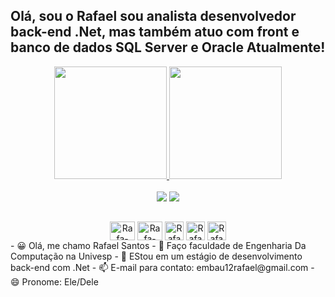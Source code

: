 ## Olá, sou o Rafael  sou analista desenvolvedor back-end .Net, mas também atuo com front e banco de dados SQL Server e Oracle Atualmente!
<div align="center">
  <a href="https://github.com/Rafa90k">
  <img height="180em" src="https://github-readme-stats.vercel.app/api?username=Rafa90k&show_icons=true&theme=dark&include_all_commits=true&count_private=true"/>
  <img height="180em" src="https://github-readme-stats.vercel.app/api/top-langs/?username=Rafa90k&layout=compact&langs_count=7&theme=dark"/>
</div>
<div style="display: inline_block"><br>
 <div align="center"> 
  <a href="mailto:embau12eafael.com"><img src="https://img.shields.io/badge/-Gmail-%23333?style=for-the-badge&logo=gmail&logoColor=white" target="_blank"></a>
  <a href="https://www.linkedin.com/in/rafael-santos-7528b6167/" target="_blank"><img src="https://img.shields.io/badge/-LinkedIn-%230077B5?style=for-the-badge&logo=linkedin&logoColor=white" target="_blank"></a> 
   
   
   ##
 <img align="center" alt="Rafa-csharp" height="30" width="40" src="https://cdn.jsdelivr.net/gh/devicons/devicon/icons/csharp/csharp-original.svg" />  
 <img align="center" alt="Rafa-Javascript" height="30" width="40" src="https://cdn.jsdelivr.net/gh/devicons/devicon/icons/javascript/javascript-plain.svg" /> 
 <img align="center" alt="Rafa-Java" height="30" width"40" src="https://cdn.jsdelivr.net/gh/devicons/devicon/icons/java/java-original-wordmark.svg" />
 <img align="center" alt="Rafa-html" height="30" width"40" src="https://cdn.jsdelivr.net/gh/devicons/devicon/icons/html5/html5-original-wordmark.svg" />
 <img align="center" alt="Rafa-css" height="30" width"40" src="https://cdn.jsdelivr.net/gh/devicons/devicon/icons/css3/css3-original-wordmark.svg" />
 
 
</div>
- 😀 Olá, me chamo Rafael Santos
- 🔭 Faço faculdade de Engenharia Da Computação na Univesp
- 🌱 EStou em um estágio de desenvolvimento back-end com .Net
- 📫 E-mail para contato: embau12rafael@gmail.com
- 😄 Pronome: Ele/Dele

